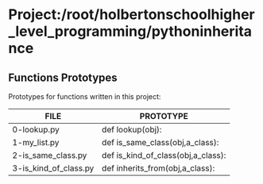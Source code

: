# Project:/root/holbertonschoolhigher_level_programming/pythoninheritance
## Functions Prototypes
Prototypes for functions written in this project:

| FILE  | PROTOTYPE | 
 | ------------- | ------------- |
|0-lookup.py|def lookup(obj):|
|1-my_list.py|def is_same_class(obj,a_class):|
|2-is_same_class.py|def is_kind_of_class(obj,a_class):|
|3-is_kind_of_class.py|def inherits_from(obj,a_class):|
